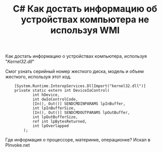 ﻿---
title: "C# Как достать информацию об устройствах компьютера не используя WMI"
se.owner.user_id: 277160
se.owner.display_name: "H0UND"
se.owner.link: "https://ru.stackoverflow.com/users/277160/h0und"
se.link: "https://ru.stackoverflow.com/questions/778618/c-%d0%9a%d0%b0%d0%ba-%d0%b4%d0%be%d1%81%d1%82%d0%b0%d1%82%d1%8c-%d0%b8%d0%bd%d1%84%d0%be%d1%80%d0%bc%d0%b0%d1%86%d0%b8%d1%8e-%d0%be%d0%b1-%d1%83%d1%81%d1%82%d1%80%d0%be%d0%b9%d1%81%d1%82%d0%b2%d0%b0%d1%85-%d0%ba%d0%be%d0%bc%d0%bf%d1%8c%d1%8e%d1%82%d0%b5%d1%80%d0%b0-%d0%bd%d0%b5-%d0%b8%d1%81%d0%bf%d0%be%d0%bb%d1%8c%d0%b7%d1%83%d1%8f-wmi"
se.question_id: 778618
se.post_type: question
se.score: 1
---
<p>Как достать информацию о устройствах компьютера,
используя "<em>Kernel32.dll</em>"</p>

<p>Смог узнать серийный номер жесткого диска, модель и объем жесткого, используя этот код.</p>

<pre><code>    [System.Runtime.InteropServices.DllImport("kernel32.dll")]
    private static extern int DeviceIoControl(
            int hDevice,
            int dwIoControlCode,
            [In(), Out()] SENDCMDINPARAMS lpInBuffer,
            int lpInBufferSize,
            [In(), Out()] SENDCMDOUTPARAMS lpOutBuffer,
            int lpOutBufferSize,
            ref int lpBytesReturned,
            int lpOverlapped
        );
</code></pre>

<p>Где информация о процессоре, материнке, операционке?
Искал в PInvoke.net </p>
